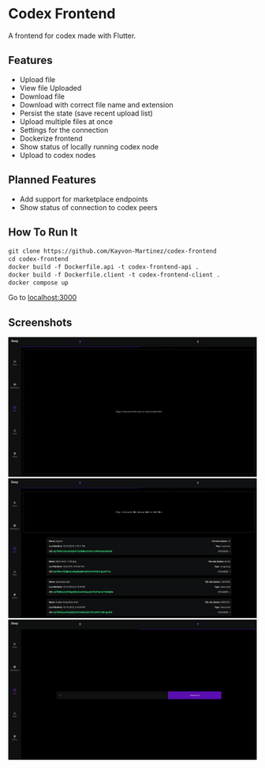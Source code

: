 # Codex Frontend

A frontend for codex made with Flutter.

## Features

- Upload file
- View file Uploaded
- Download file
- Download with correct file name and extension
- Persist the state (save recent upload list)
- Upload multiple files at once
- Settings for the connection
- Dockerize frontend
- Show status of locally running codex node
- Upload to codex nodes

## Planned Features

- Add support for marketplace endpoints
- Show status of connection to codex peers

## How To Run It

```console
git clone https://github.com/Kayvon-Martinez/codex-frontend
cd codex-frontend
docker build -f Dockerfile.api -t codex-frontend-api .
docker build -f Dockerfile.client -t codex-frontend-client .
docker compose up
```

Go to [localhost:3000](http://localhost:3000)

## Screenshots

![Data page: Upload](https://github.com/Kayvon-Martinez/codex-frontend/blob/master/screenshots/upload-page.png)
![Data page: Upload (with uploads)](https://github.com/Kayvon-Martinez/codex-frontend/blob/master/screenshots/upload-page-uploads.png)
![Data page: Download](https://github.com/Kayvon-Martinez/codex-frontend/blob/master/screenshots/download-page.png)
